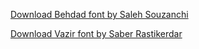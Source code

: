[//]: # (Show font images and details)

[Download Behdad font by Saleh Souzanchi](font/Behdad.ttf)

[Download Vazir font by Saber Rastikerdar](font/Behdad.ttf)
